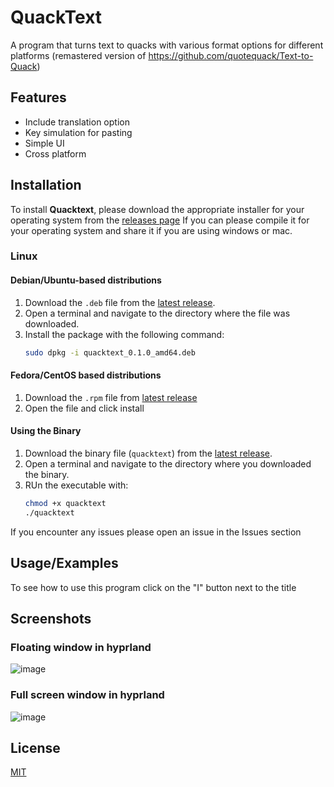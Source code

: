 
# QuackText

A program that turns text to quacks with various format options for different platforms (remastered version of https://github.com/quotequack/Text-to-Quack)


## Features

- Include translation option
- Key simulation for pasting
- Simple UI
- Cross platform

## Installation

To install **Quacktext**, please download the appropriate installer for your operating system from the [releases page](https://github.com/your-username/your-repo-name/releases) If you can please compile it for your operating system and share it if you are using windows or mac.

### Linux

#### Debian/Ubuntu-based distributions
1. Download the `.deb` file from the [latest release](https://github.com/quotequack/quacktext/releases).
2. Open a terminal and navigate to the directory where the file was downloaded.
3. Install the package with the following command:
   ```bash
   sudo dpkg -i quacktext_0.1.0_amd64.deb
    ```
#### Fedora/CentOS based distributions
1. Download the `.rpm` file from [latest release](https://github.com/quotequack/quacktext/releases)
2. Open the file and click install
   
#### Using the Binary
1. Download the binary file (`quacktext`) from the [latest release](https://github.com/quotequack/quacktext/releases).
2. Open a terminal and navigate to the directory where you downloaded the binary.
3. RUn the executable with:
   ```bash
   chmod +x quacktext
   ./quacktext
   ```

If you encounter any issues please open an issue in the Issues section

## Usage/Examples

To see how to use this program click on the "I" button next to the title


## Screenshots

### Floating window in hyprland
![image](https://github.com/user-attachments/assets/05c7ca58-9a2a-492b-b98d-7a6a0fcacb03)

### Full screen window in hyprland
![image](https://github.com/user-attachments/assets/46d61226-1ac4-446f-8180-d19c96af5699)

## License

[MIT](https://choosealicense.com/licenses/mit/)

